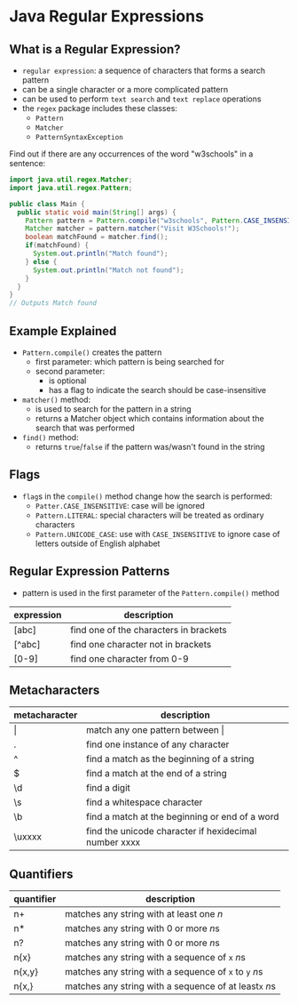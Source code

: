 # Java Regular Expressions

## What is a Regular Expression?

- `regular expression`: a sequence of characters that forms a search pattern
- can be a single character or a more complicated pattern
- can be used to perform `text search` and `text replace` operations
- the `regex` package includes these classes:
  - `Pattern`
  - `Matcher`
  - `PatternSyntaxException`

Find out if there are any occurrences of the word "w3schools" in a sentence:
```java
import java.util.regex.Matcher;
import java.util.regex.Pattern;

public class Main {
  public static void main(String[] args) {
    Pattern pattern = Pattern.compile("w3schools", Pattern.CASE_INSENSITIVE);
    Matcher matcher = pattern.matcher("Visit W3Schools!");
    boolean matchFound = matcher.find();
    if(matchFound) {
      System.out.println("Match found");
    } else {
      System.out.println("Match not found");
    }
  }
}
// Outputs Match found
```

## Example Explained

- `Pattern.compile()` creates the pattern
  - first parameter: which pattern is being searched for
  - second parameter: 
    - is optional
    - has a flag to indicate the search should be case-insensitive
- `matcher()` method:
  - is used to search for the pattern in a string
  - returns a Matcher object which contains information about the search that was performed
- `find()` method:
  - returns `true`/`false` if the pattern was/wasn't found in the string

## Flags

- `flag`s in the `compile()` method change how the search is performed:
  - `Patter.CASE_INSENSITIVE`: case will be ignored
  - `Pattern.LITERAL`: special characters will be treated as ordinary characters
  - `Pattern.UNICODE_CASE`: use with `CASE_INSENSITIVE` to ignore case of letters outside of English alphabet

## Regular Expression Patterns

- pattern is used in the first parameter of the `Pattern.compile()` method

| expression | description                            |
|------------|----------------------------------------|
| [abc]      | find one of the characters in brackets |
| [^abc]     | find one character not in brackets     |
| [0-9]      | find one character from 0-9            |

## Metacharacters

| metacharacter | description                                           |
|---------------|-------------------------------------------------------|
| &#124;        | match any one pattern between &#124;                  |
| .             | find one instance of any character                    |
| ^             | find a match as the beginning of a string             |
| $             | find a match at the end of a string                   |
| \\d           | find a digit                                          |
| \\s           | find a whitespace character                           |
| \\b           | find a match at the beginning or end of a word        |
| \\uxxxx       | find the unicode character if hexidecimal number xxxx |


## Quantifiers

| quantifier | description                                            |
|------------|--------------------------------------------------------|
| n+         | matches any string with at least one *n*               |
| n*         | matches any string with 0 or more *n*s                 |
| n?         | matches any string with 0 or more *n*s                 |
| n{x}       | matches any string with a sequence of `x` *n*s         |
| n{x,y}     | matches any string with a sequence of `x` to `y` *n*s  |
| n{x,}      | matches any string with a sequence of at least`x` *n*s |